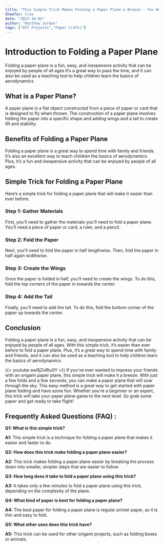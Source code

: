```yaml
---
title: "This Simple Trick Makes Folding a Paper Plane a Breeze - You Won't Believe How Easy It Is!"
ShowToc: true 
date: "2023-10-02"
author: "Matthew Jordan" 
tags: ["DIY Projects","Paper Crafts"]
---
```

# Introduction to Folding a Paper Plane

Folding a paper plane is a fun, easy, and inexpensive activity that can be enjoyed by people of all ages It’s a great way to pass the time, and it can also be used as a teaching tool to help children learn the basics of aerodynamics 

## What is a Paper Plane?

A paper plane is a flat object constructed from a piece of paper or card that is designed to fly when thrown. The construction of a paper plane involves folding the paper into a specific shape and adding wings and a tail to create lift and stability. 

## Benefits of Folding a Paper Plane

Folding a paper plane is a great way to spend time with family and friends. It’s also an excellent way to teach children the basics of aerodynamics. Plus, it’s a fun and inexpensive activity that can be enjoyed by people of all ages. 

## Simple Trick for Folding a Paper Plane

Here’s a simple trick for folding a paper plane that will make it easier than ever before. 

### Step 1: Gather Materials

First, you’ll need to gather the materials you’ll need to fold a paper plane. You’ll need a piece of paper or card, a ruler, and a pencil. 

### Step 2: Fold the Paper

Next, you’ll need to fold the paper in half lengthwise. Then, fold the paper in half again widthwise. 

### Step 3: Create the Wings

Once the paper is folded in half, you’ll need to create the wings. To do this, fold the top corners of the paper in towards the center. 

### Step 4: Add the Tail

Finally, you’ll need to add the tail. To do this, fold the bottom corner of the paper up towards the center. 

## Conclusion

Folding a paper plane is a fun, easy, and inexpensive activity that can be enjoyed by people of all ages. With this simple trick, it’s easier than ever before to fold a paper plane. Plus, it’s a great way to spend time with family and friends, and it can also be used as a teaching tool to help children learn the basics of aerodynamics.

{{< youtube ewRjZoRtu0Y >}} 
If you've ever wanted to impress your friends with an origami paper plane, this simple trick will make it a breeze. With just a few folds and a few seconds, you can make a paper plane that will soar through the sky. This easy method is a great way to get started with paper plane folding and have some fun. Whether you're a beginner or an expert, this trick will take your paper plane game to the next level. So grab some paper and get ready to take flight!

## Frequently Asked Questions (FAQ) :
**Q1: What is this simple trick?**

**A1:** This simple trick is a technique for folding a paper plane that makes it easier and faster to do. 

**Q2: How does this trick make folding a paper plane easier?**

**A2:** This trick makes folding a paper plane easier by breaking the process down into smaller, simpler steps that are easier to follow. 

**Q3: How long does it take to fold a paper plane using this trick?**

**A3:** It takes only a few minutes to fold a paper plane using this trick, depending on the complexity of the plane. 

**Q4: What kind of paper is best for folding a paper plane?**

**A4:** The best paper for folding a paper plane is regular printer paper, as it is thin and easy to fold. 

**Q5: What other uses does this trick have?**

**A5:** This trick can be used for other origami projects, such as folding boxes or animals.



